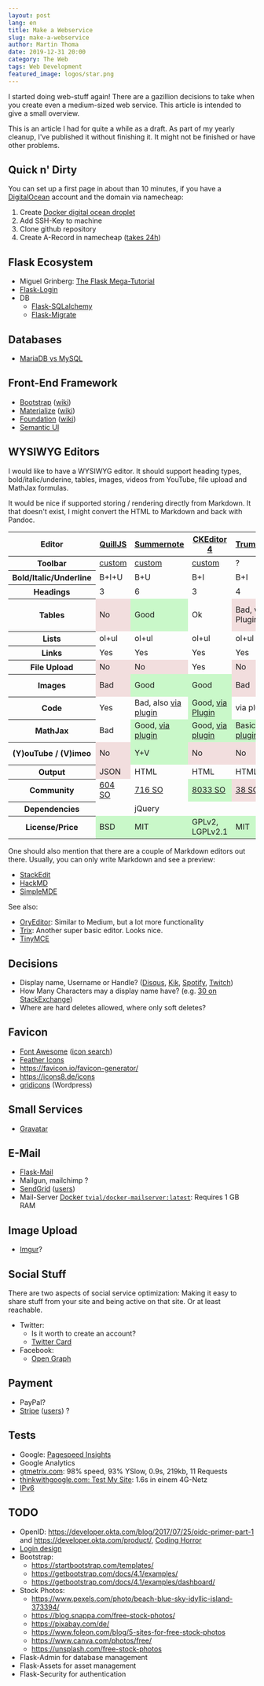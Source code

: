 ```yaml
---
layout: post
lang: en
title: Make a Webservice
slug: make-a-webservice
author: Martin Thoma
date: 2019-12-31 20:00
category: The Web
tags: Web Development
featured_image: logos/star.png
---
```

I started doing web-stuff again! There are a gazillion decisions to take when
you create even a medium-sized web service. This article is intended to give
a small overview.

<div class="info">This is an article I had for quite a while as a draft. As part of my yearly cleanup, I've published it without finishing it. It might not be finished or have other problems.</div>

## Quick n' Dirty

You can set up a first page in about than 10 minutes, if you have a [DigitalOcean](https://m.do.co/c/b5dd0c5d61b9) account and the domain via namecheap:

1. Create [Docker digital ocean droplet](https://marketplace.digitalocean.com/apps/docker)
2. Add SSH-Key to machine
3. Clone github repository
4. Create A-Record in namecheap ([takes 24h](https://support.stackpath.com/hc/en-us/articles/360001079683-How-long-does-it-take-for-DNS-changes-to-be-reflected-))

## Flask Ecosystem

* Miguel Grinberg: [The Flask Mega-Tutorial](https://blog.miguelgrinberg.com/post/the-flask-mega-tutorial-part-xv-a-better-application-structure)
* [Flask-Login](https://flask-login.readthedocs.io/en/latest/)
* DB
    * [Flask-SQLalchemy](https://flask-sqlalchemy.palletsprojects.com/en/2.x/)
    * [Flask-Migrate](https://flask-migrate.readthedocs.io/en/latest/)

## Databases

* [MariaDB vs MySQL](https://blog.panoply.io/a-comparative-vmariadb-vs-mysql)


## Front-End Framework

* [Bootstrap](https://getbootstrap.com/docs/) ([wiki](https://en.wikipedia.org/wiki/Bootstrap_(front-end_framework)))
* [Materialize](https://materializecss.com/) ([wiki](https://en.wikipedia.org/wiki/Material_Design))
* [Foundation](https://foundation.zurb.com/) ([wiki](https://en.wikipedia.org/wiki/Foundation_(framework)))
* [Semantic UI](https://semantic-ui.com/)


## WYSIWYG Editors

I would like to have a WYSIWYG editor. It should support heading types,
bold/italic/underine, tables, images, videos from YouTube, file upload and
MathJax formulas.

It would be nice if  supported storing / rendering directly from Markdown. It
that doesn't exist, I might convert the HTML to Markdown and back with Pandoc.

<table class="table">
    <thead>
        <tr>
            <th>Editor</th>
            <th><a href="https://quilljs.com/">QuillJS</a></th>
            <th><a href="https://summernote.org/">Summernote</a></th>
            <th><a href="https://ckeditor.com/ckeditor-4/">CKEditor 4</a></th>
            <th><a href="https://alex-d.github.io/Trumbowyg/">Trumbowyg</a></th>
            <th><a href="https://imperavi.com/redactor/">Redactor</a></th>
            <th><a href="https://yabwe.github.io/medium-editor/">Medium</a></th>
            <th><a href="https://www.froala.com/">Froala</a></th>
        </tr>
    </thead>
    <tbody>
    <tr>
        <th>Toolbar</th>
        <td><a href="https://quilljs.com/docs/modules/toolbar/#container">custom</a></td>
        <td><a href="https://summernote.org/deep-dive/">custom</a></td>
        <td><a href="https://ckeditor.com/docs/ckeditor4/latest/guide/dev_toolbar.html">custom</a></td>
        <td>?</td>
        <td><a href="https://imperavi.com/redactor/examples/buttons/change-buttons-in-the-toolbar/">custom</a></td>
        <td><a href="https://github.com/yabwe/medium-editor/issues/1133">?</a></td>
        <td><a href="https://www.froala.com/wysiwyg-editor/v1.2/docs/examples/custom-toolbar">custom</a></td>
    </tr>
    <tr>
        <th>Bold/Italic/Underline</th>
        <td>B+I+U</td>
        <td>B+U</td>
        <td>B+I</td>
        <td>B+I</td>
        <td>B+I</td>
        <td>B+I+U</td>
        <td>B+I+U</td>
    </tr>
    <tr>
        <th>Headings</th>
        <td>3</td>
        <td>6</td>
        <td>3</td>
        <td>4</td>
        <td style="background-color: #f2dede;">6</td>
        <td>2</td>
        <td>4</td>
    </tr>
    <tr>
        <th>Tables</th>
        <td style="background-color: #f2dede;">No</td>
        <td style="background-color: #c9f8c9;">Good</td>
        <td>Ok</td>
        <td style="background-color: #f2dede;">Bad, via Plugin</td>
        <td>Ok</td>
        <td style="background-color: #c9f8c9;">Good, via plugin</td>
        <td style="background-color: #c9f8c9;">Good</td>
    </tr>
    <tr>
        <th>Lists</th>
        <td>ol+ul</td>
        <td>ol+ul</td>
        <td>ol+ul</td>
        <td>ol+ul</td>
        <td>ol+ul</td>
        <td style="background-color: #f2dede;">No</td>
        <td>ol+ul</td>
    </tr>
    <tr>
        <th>Links</th>
        <td>Yes</td>
        <td>Yes</td>
        <td>Yes</td>
        <td>Yes</td>
        <td>Yes</td>
        <td>Yes</td>
        <td>Yes</td>
    </tr>
    <tr>
        <th>File Upload</th>
        <td style="background-color: #f2dede;">No</td>
        <td style="background-color: #f2dede;">No</td>
        <td>Yes</td>
        <td style="background-color: #f2dede;">No</td>
        <td>Yes</td>
        <td style="background-color: #f2dede;">No</td>
        <td>Yes</td>
    </tr>
    <tr>
        <th>Images</th>
        <td style="background-color: #f2dede;">Bad</td>
        <td style="background-color: #c9f8c9;">Good</td>
        <td style="background-color: #c9f8c9;">Good</td>
        <td style="background-color: #f2dede;">Bad</td>
        <td>Basic, nice</td>
        <td style="background-color: #f2dede;">Bad, via plugin</td>
        <td style="background-color: #c9f8c9;">Very Good</td>
    </tr>
    <tr>
        <th>Code</th>
        <td>Yes</td>
        <td>Bad, also <a href="https://epiksel.github.io/summernote-highlight/">via plugin</a></td>
        <td style="background-color: #c9f8c9;">Good, <a href="https://ckeditor.com/docs/ckeditor4/latest/examples/codesnippet.html">via Plugin</a></td>
        <td>via plugin</td>
        <td>Bad</td>
        <td style="background-color: #f2dede;">No</td>
        <td>Bad</td>
    </tr>
    <tr>
        <th>MathJax</th>
        <td>Bad</td>
        <td style="background-color: #c9f8c9;">Good, <a href="https://github.com/tylerecouture/summernote-math">via plugin</a></td>
        <td style="background-color: #c9f8c9;">Good, <a href="https://ckeditor.com/cke4/addon/mathjax">via plugin</a></td>
        <td style="background-color: #c9f8c9;">Basic, <a href="https://alex-d.github.io/Trumbowyg/demos/#plugins-mathml">via plugin</a></td>
        <td style="background-color: #f2dede;">No</td>
        <td style="background-color: #f2dede;"><a href="https://github.com/yabwe/medium-editor/issues/1500">No</a></td>
        <td style="background-color: #f2dede;">Questionable, <a href="https://www.froala.com/wysiwyg-editor/examples/wiris">via plugin</a></td>
    </tr>
    <tr>
        <th>(Y)ouTube / (V)imeo</th>
        <td style="background-color: #f2dede;">No</td>
        <td style="background-color: #c9f8c9;">Y+V</td>
        <td style="background-color: #f2dede;">No</td>
        <td style="background-color: #f2dede;">No</td>
        <td style="background-color: #f2dede;">No</td>
        <td>Bad, via plugin</td>
        <td style="background-color: #c9f8c9;">Yes</td>
    </tr>
    <tr>
        <th>Output</th>
        <td style="background-color: #f2dede;">JSON</td>
        <td>HTML</td>
        <td>HTML</td>
        <td>HTML</td>
        <td>HTML</td>
        <td>HTML</td>
        <td>HTML</td>
    </tr>
    <tr>
        <th>Community</th>
        <td><a href="https://stackoverflow.com/questions/tagged/quill">604 SO</a></td>
        <td><a href="https://stackoverflow.com/questions/tagged/summernote">716 SO</a></td>
        <td style="background-color: #c9f8c9;"><a href="https://stackoverflow.com/questions/tagged/ckeditor">8033 SO</a></td>
        <td style="background-color: #f2dede;"><a href="https://stackoverflow.com/questions/tagged/trumbowyg">38 SO</a></td>
        <td><a href="https://stackoverflow.com/questions/tagged/redactor">268 SO</a></td>
        <td style="background-color: #f2dede;"><a href="https://stackoverflow.com/questions/tagged/medium-editor">60 SO</a></td>
        <td><a href="https://stackoverflow.com/questions/tagged/froala">344 SO</a></td>
    </tr>
    <tr>
        <th>Dependencies</th>
        <td></td>
        <td>jQuery</td>
        <td></td>
        <td></td>
        <td></td>
        <td></td>
        <td></td>
    </tr>
    <tr>
        <th>License/Price</th>
        <td style="background-color: #c9f8c9;">BSD</td>
        <td style="background-color: #c9f8c9;">MIT</td>
        <td style="background-color: #c9f8c9;">GPLv2, LGPLv2.1</td>
        <td style="background-color: #c9f8c9;">MIT</td>
        <td>$199</td>
        <td style="background-color: #c9f8c9;">MIT</td>
        <td style="background-color: #f2dede;">$1199</td>
    </tr>
    </tbody>
</table>

One should also mention that there are a couple of Markdown editors out there.
Usually, you can only write Markdown and see a preview:

* [StackEdit](https://stackedit.io/)
* [HackMD](https://hackmd.io/)
* [SimpleMDE](https://simplemde.com/)

See also:

* [OryEditor](https://ory-editor.aeneas.io/): Similar to Medium, but a lot more functionality
* [Trix](https://trix-editor.org/): Another super basic editor. Looks nice.
* [TinyMCE](https://www.tiny.cloud/)


## Decisions

* Display name, Username or Handle? (<a href="https://help.disqus.com/user-profile/what-is-the-difference-between-my-username-and-my-display-name">Disqus</a>, <a href="https://help.kik.com/hc/en-us/articles/115006041908-Username-vs-display-name">Kik</a>, <a href="https://community.spotify.com/t5/Social/Username-and-Displayed-name-are-different/td-p/4564880">Spotify</a>, <a href="https://help.twitch.tv/s/article/username-rename-and-recycling-policies?language=en_US">Twitch</a>)
* How Many Characters may a display name have? (e.g. [30 on StackExchange](https://meta.stackoverflow.com/questions/307118/maximum-size-for-display-names))
* Where are hard deletes allowed, where only soft deletes?


## Favicon

* [Font Awesome](https://fontawesome.com/) ([icon search](https://fontawesome.com/icons?d=gallery))
* [Feather Icons](https://feathericons.com/)
* https://favicon.io/favicon-generator/
* https://icons8.de/icons
* [gridicons](https://github.com/Automattic/gridicons) (Wordpress)


## Small Services

* [Gravatar](http://gravatar.com)


## E-Mail

* [Flask-Mail](https://pythonhosted.org/Flask-Mail/)
* Mailgun, mailchimp ?
* [SendGrid](https://sendgrid.com/) ([users](https://stackshare.io/sendgrid))
* Mail-Server [Docker `tvial/docker-mailserver:latest`](https://github.com/tomav/docker-mailserver): Requires 1 GB RAM


## Image Upload

* [Imgur](https://imgur.com/)?

## Social Stuff

There are two aspects of social service optimization: Making it easy to share
stuff from your site and being active on that site. Or at least reachable.

* Twitter:
    * Is it worth to create an account?
    * [Twitter Card](https://developer.twitter.com/en/docs/tweets/optimize-with-cards/overview/summary-card-with-large-image.html)
* Facebook:
    * [Open Graph](https://en.wikipedia.org/wiki/Facebook_Platform#Open_Graph_protocol)


## Payment

* PayPal?
* [Stripe](https://stripe.com) ([users](https://stackshare.io/stripe)) ?


## Tests

* Google: [Pagespeed Insights](https://developers.google.com/speed/pagespeed/insights/)
* Google Analytics
* [gtmetrix.com](https://gtmetrix.com/reports/enzado.com/oM61ID2t): 98% speed, 93% YSlow, 0.9s, 219kb, 11 Requests
* [thinkwithgoogle.com: Test My Site](https://www.thinkwithgoogle.com/intl/de-de/feature/testmysite): 1.6s in einem 4G-Netz
* [IPv6](https://ipv6-test.com/validate.php)


## TODO

* OpenID: https://developer.okta.com/blog/2017/07/25/oidc-primer-part-1 and https://developer.okta.com/product/, [Coding Horror](https://blog.codinghorror.com/openid-does-the-world-really-need-yet-another-username-and-password/)
* [Login design](https://blog.codinghorror.com/the-god-login/)
* Bootstrap:
    * https://startbootstrap.com/templates/
    * https://getbootstrap.com/docs/4.1/examples/
    * https://getbootstrap.com/docs/4.1/examples/dashboard/
* Stock Photos:
    * https://www.pexels.com/photo/beach-blue-sky-idyllic-island-373394/
    * https://blog.snappa.com/free-stock-photos/
    * https://pixabay.com/de/
    * https://www.foleon.com/blog/5-sites-for-free-stock-photos
    * https://www.canva.com/photos/free/
    * https://unsplash.com/free-stock-photos
* Flask-Admin for database management
* Flask-Assets for asset management
* Flask-Security for authentication
